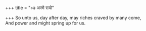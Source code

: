+++
title = "०७ अस्मे रायो"

+++
So unto us, day after day, may riches craved by many come,  
     And power and might spring up for us.
